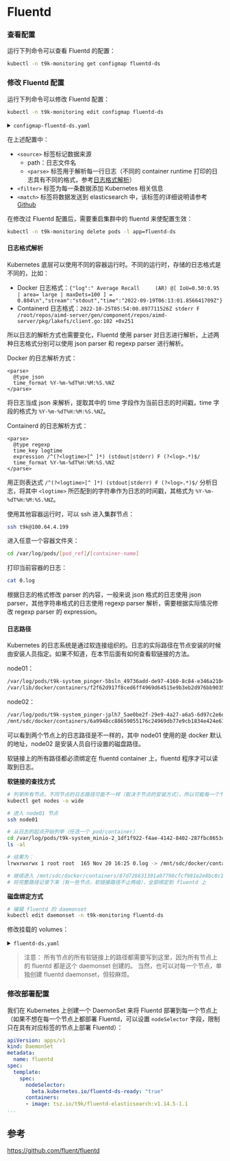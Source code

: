 # Fluentd

### 查看配置

运行下列命令可以查看 Fluentd 的配置：

```bash
kubectl -n t9k-monitoring get configmap fluentd-ds
```

### 修改 Fluentd 配置

运行下列命令可以修改 Fluentd 配置：

```bash
kubectl -n t9k-monitoring edit configmap fluentd-ds
```

<details><summary><code class="hljs">configmap-fluentd-ds.yaml</code></summary>

```yaml
kind: ConfigMap
apiVersion: v1
metadata:
  name: fluentd-ds
data:
  fluentd.conf: |-
    ...
    <source>
      @id event
      @type tail
      path /var/log/containers/eventrouter-*_eventrouter-*.log
      pos_file /var/fluentd-cache/eventrouter-log.pos
      tag event.*
      <parse>
        @type json
        time_format %Y-%m-%dT%H:%M:%S.%NZ
      </parse>
    </source>
    <filter event.**>
      @type parser
      key_name log
      <parse>
        @type json
        json_parser yajl
        time_type string
        time_format %Y-%m-%dT%H:%M:%S.%NZ
      </parse>
    </filter>
    <match event.**>
      @id elasticsearch-event
      @type elasticsearch
      @log_level info
      suppress_type_name true
      log_es_400_reason true
      request_timeout 30s
      host elasticsearch-client
      port 9200
      logstash_format true
      logstash_prefix t9k-event
      <buffer>
        @type file
        timekey 1h
        path /var/fluentd-cache/elasticsearch-event.buffer
        flush_mode interval
        retry_type exponential_backoff
        flush_thread_count 2
        flush_interval 5s
        retry_forever
        retry_max_interval 30
        chunk_limit_size 2M
        queue_limit_length 8
        overflow_action block
      </buffer>
    </match>
...
```

</details>

在上述配置中：

* `<source>` 标签标记数据来源
    * path：日志文件名
    * `<parse>` 标签用于解析每一行日志（不同的 container runtime 打印的日志具有不同的格式，参考[日志格式解析](#日志格式解析)）
* `<filter>` 标签为每一条数据添加 Kubernetes 相关信息
* `<match>` 标签将数据发送到 elasticsearch 中，该标签的详细说明请参考 <a target="_blank" rel="noopener noreferrer" href="https://github.com/uken/fluent-plugin-elasticsearch">Github</a>

在修改过 Fluentd 配置后，需要重启集群中的 fluentd 来使配置生效：

```bash
kubectl -n t9k-monitoring delete pods -l app=fluentd-ds
```

#### 日志格式解析

Kubernetes 底层可以使用不同的容器运行时。不同的运行时，存储的日志格式是不同的，比如：

* Docker 日志格式：`{"log":" Average Recall     (AR) @[ IoU=0.50:0.95 | area= large | maxDets=100 ] = 0.804\n","stream":"stdout","time":"2022-09-19T06:13:01.856641709Z"}`
* Containerd 日志格式：`2022-10-25T05:54:00.897711526Z stderr F 	/root/repos/aimd-server/gen/component/repos/aimd-server/pkg/lakefs/client.go:102 +0x251`

所以日志的解析方式也需要变化，Fluentd 使用 parser 对日志进行解析，上述两种日志格式分别可以使用 json parser 和 regexp parser 进行解析。

Docker 的日志解析方式：

```
<parse>
  @type json
  time_format %Y-%m-%dT%H:%M:%S.%NZ
</parse>
```

将日志当成 json 来解析，提取其中的 time 字段作为当前日志的时间戳，time 字段的格式为 `%Y-%m-%dT%H:%M:%S.%NZ`。

Containerd 的日志解析方式：

```
<parse>
  @type regexp
  time_key logtime
  expression /^(?<logtime>[^ ]*) (stdout|stderr) F (?<log>.*)$/
  time_format %Y-%m-%dT%H:%M:%S.%NZ
</parse>
```

用正则表达式 `/^(?<logtime>[^ ]*) (stdout|stderr) F (?<log>.*)$/` 分析日志，将其中 `<logtime>` 所匹配到的字符串作为日志的时间戳，其格式为 `%Y-%m-%dT%H:%M:%S.%NZ`。

使用其他容器运行时，可以 ssh 进入集群节点：

```bash
ssh t9k@100.64.4.199
```

进入任意一个容器文件夹：

```bash
cd /var/log/pods/[pod_ref]/[container-name]
```

打印当前容器的日志：

```bash
cat 0.log
```

根据日志的格式修改 parser 的内容，一般来说 json 格式的日志使用 json parser，其他字符串格式的日志使用 regexp parser 解析，需要根据实际情况修改 regexp parser 的 expression。

#### 日志路径

Kubernetes 的日志系统是通过软连接组织的。日志的实际路径在节点安装的时候由安装人员指定。如果不知道，在本节后面有如何查看软链接的方法。

node01：

```bash
/var/log/pods/t9k-system_pinger-5bsln_49736add-de97-4160-8c84-e346a210494a/tpinger/0.log -> 
/var/lib/docker/containers/f2f62d917f8ced6ff4969d64515e9b3eb2d976bb9035e9b95d594fcbd12f6300/f2f62d917f8ced6ff4969d64515e9b3eb2d976bb9035e9b95d594fcbd12f6300-json.log
```

node02：

```bash
/var/log/pods/t9k-system_pinger-jplh7_5ae0be2f-29e9-4a27-a6a5-6d97c2e6db42/tpinger/0.log ->
/mnt/sdc/docker/containers/6a9948cc88659055176c24969db77e9cb1834e424e611328a5406200922e3072/6a9948cc88659055176c24969db77e9cb1834e424e611328a5406200922e3072-json.log
```

可以看到两个节点上的日志路径是不一样的，其中 node01 使用的是 docker 默认的地址，node02 是安装人员自行设置的磁盘路径。

软链接上的所有路径都必须绑定在 fluentd container 上，fluentd 程序才可以读取到日志。

**软链接的查找方式**

```bash
# 列举所有节点，不同节点的日志路径可能不一样（取决于节点的安装方式），所以可能每一个节点都需要检查（）
kubectl get nodes -o wide

# 进入 node01 节点
ssh node01
```

```bash
# 从日志的起点开始列举（任选一个 pod/container）
cd /var/log/pods/t9k-system_minio-2_1df1f922-f4ae-4142-8402-287fbc8653cc/minio
ls -al

# 结果为：
lrwxrwxrwx 1 root root  165 Nov 20 16:25 0.log -> /mnt/sdc/docker/containers/87d726631391a07798cfcf981e2e8bc8c1b8d9fb00ea05ae3cf279e315b9c972/87d726631391a07798cfcf981e2e8bc8c1b8d9fb00ea05ae3cf279e315b9c972-json.log

# 继续进入 /mnt/sdc/docker/containers/87d726631391a07798cfcf981e2e8bc8c1b8d9fb00ea05ae3cf279e315b9c972/ 查看日志的链接路径
# 将完整路径记录下来（有一些节点，软链接路径不止两级），全部绑定到 fluentd 上
```

**磁盘绑定方式**

```bash
# 编辑 fluentd 的 daemonset
kubectl edit daemonset -n t9k-monitoring fluentd-ds
```

修改挂载的 volumes：

<details><summary><code class="hljs">fluentd-ds.yaml</code></summary>

```yaml
apiVersion: apps/v1
kind: DaemonSet
metadata:
  name: fluentd-ds
  ...
spec:
  ...
  template:
    spec:
      containers:
      - name: xxxx
        volumeMounts:
        - mountPath: /var/log/pods
          name: varlogpods
          readOnly: true
        - mountPath: /mnt/sdc/docker/containers
          name: mntsdcdockercontainers
          readOnly: true
        - ...
      volumes:
      - hostPath:
          path: /var/log/pods
          type: ""
        name: varlogpods
      - hostPath:
          path: /mnt/sdc/docker/containers
          type: ""
        name: mntsdcdockercontainers
      - ...
```

</details>

>注意： 所有节点的所有软链接上的路径都需要写到这里，因为所有节点上的 fluentd 都是这个 daemonset 创建的。
>当然，也可以对每一个节点，单独创建 fluentd daemonset，但较麻烦。


### 修改部署配置

我们在 Kubernetes 上创建一个 DaemonSet 来将 Fluentd 部署到每一个节点上（如果不想在每一个节点上都部署 Fluentd，可以设置 `nodeSelector` 字段，限制只在具有对应标签的节点上部署 Fluentd）：

```yaml
apiVersion: apps/v1
kind: DaemonSet
metadata:
  name: fluentd
spec:
  template:
    spec:
      nodeSelector:
        beta.kubernetes.io/fluentd-ds-ready: "true"
      containers:
      - image: tsz.io/t9k/fluentd-elasticsearch:v1.14.5-1.1
...
```

## 参考

<https://github.com/fluent/fluentd>
